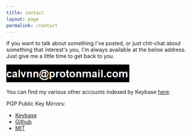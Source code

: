 ```yaml
---
title: contact
layout: page
permalink: /contact
---
```


If you want to talk about something I've posted, or just chit-chat about something that interest's you, I'm always available at the below address. 
<br>
Just give me a little time to get back to you.

![spam's not cool yo](/assets/addr.png)

You can find my various other accounts indexed by Keybase [here](https://keybase.io/calware). 

PGP Public Key Mirrors:
  * [Keybase](https://keybase.io/calware/pgp_keys.asc)
  * [Github](https://gist.githubusercontent.com/calware/d31ce097738380a104ddc29e20a3a0af/raw/ed82ab58b44b7bc557125a5553b809a59b45d22e/public_key.asc)
  * [MIT](https://pgp.mit.edu/pks/lookup?op=get&search=0xC3640059B5114211)
